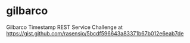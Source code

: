 # gilbarco
Gilbarco Timestamp REST Service Challenge at https://gist.github.com/rasensio/5bcdf596643a83371b67b012e6eab7de
